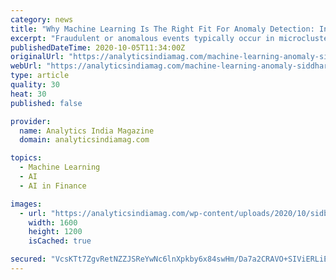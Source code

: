 ```yaml
---
category: news
title: "Why Machine Learning Is The Right Fit For Anomaly Detection: Interview With Siddharth Bhatia"
excerpt: "Fraudulent or anomalous events typically occur in microclusters. In other words, they occur in groups of suspiciously similar edges."
publishedDateTime: 2020-10-05T11:34:00Z
originalUrl: "https://analyticsindiamag.com/machine-learning-anomaly-siddharth-bhatia-nus/"
webUrl: "https://analyticsindiamag.com/machine-learning-anomaly-siddharth-bhatia-nus/"
type: article
quality: 30
heat: 30
published: false

provider:
  name: Analytics India Magazine
  domain: analyticsindiamag.com

topics:
  - Machine Learning
  - AI
  - AI in Finance

images:
  - url: "https://analyticsindiamag.com/wp-content/uploads/2020/10/sidbmain.jpg"
    width: 1600
    height: 1200
    isCached: true

secured: "VcsKTt7ZgvRetNZZJSReYwNc6lnXpkby6x84swHm/Da7a2CRAVO+SIViERLiEPhgoYnbS5eKDoO6EWGs0KWMvzHdsfUC/1ZHbK2+5hd56/gHEdDPqUJ+IY+XXjQZ70arOIjZ6/pXz5y/74vCqFp8D5piEpBz2TD5S8oXymtC1T/+wTfZCl8Y9/Wmkwt9QRV7D2FmGuZLSXzXWrF4anYNWhWkbg3B/Otap6PyadRyoISj7f2qYGDFISwQf4OGGYPYTQfNJ34zJS9+quT1qW+6g70zGV/u4T63bvVDSdbapY29SxawWO4cLfNFp1eCNhpmlqidqIwZ0gBLLd5eLllO7XUJhpmiWrtr/Q+35F0AJHY=;+xPWgrLLulIBoGjrv3mK/w=="
---
```


